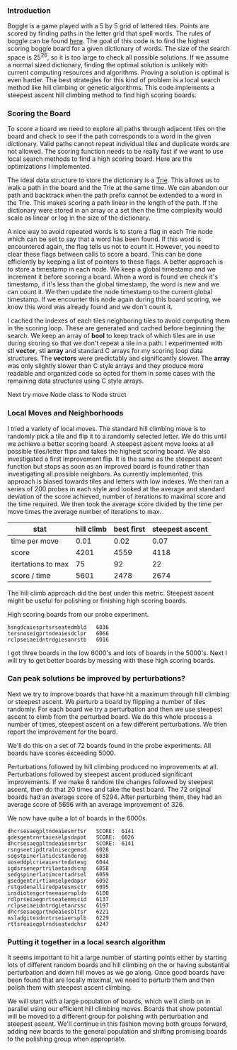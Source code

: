 ### Introduction

Boggle is a game played with a 5 by 5 grid of lettered tiles. Points are scored by finding paths in the letter grid that spell words. The rules of boggle can be found [here](https://en.wikipedia.org/wiki/Boggle). The goal of this code is to find the highest scoring boggle board for a given dictionary of words. The size of the search space is $25^{26}$, so it is too large to check all possible solutions. If we assume a normal sized dictionary, finding the optimal solution is unlikely with current computing resources and algorithms. Proving a solution is optimal is even harder. The best strategies for this kind of problem is a local search method like hill climbing or genetic algorithms. This code implements a steepest ascent hill climbing method to find high scoring boards.

### Scoring the Board

To score a board we need to explore all paths through adjacent tiles on the board and check to see if the path corresponds to a word in the given dictionary. Valid paths cannot repeat individual tiles and duplicate words are not allowed. The scoring function needs to be really fast if we want to use local search methods to find a high scoring board. Here are the optimizations I implemented.

The ideal data structure to store the dictionary is a [Trie](https://en.wikipedia.org/wiki/Trie). This allows us to walk a path in the board and the Trie at the same time. We can abandon our path and backtrack when the path prefix cannot be extended to a word in the Trie. This makes scoring a path linear in the length of the path. If the dictionary were stored in an array or a set then the time complexity would scale as linear or log in the size of the dictionary.

A nice way to avoid repeated words is to store a flag in each Trie node which can be set to say that a word has been found. If this word is encountered again, the flag tells us not to count it. However, you need to clear these flags between calls to score a board. This can be done efficiently by keeping a list of pointers to these flags. A better approach is to store a timestamp in each node. We keep a global timestamp and we increment it before scoring a board. When a word is found we check it's timestamp, if it's less than the global timestamp, the word is new and we can count it. We then update the node timestamp to the current global timestamp. If we encounter this node again during this board scoring, we know this word was already found and we don't count it.

I cached the indexes of each tiles neighboring tiles to avoid computing them in the scoring loop.
These are generated and cached before beginning the search. We keep an array of **bool** to keep track of which tiles are in use
during scoring so that we don't repeat a tile in a path. I experimented with stl **vector**, stl **array** and standard C arrays for my scoring loop data structures. The **vectors** were predictably and significantly slower. The **array** was only slightly slower than C style arrays and they produce more readable and organized code so opted for them in some cases with the remaining data structures using C style arrays.

Next try move Node class to Node struct

### Local Moves and Neighborhoods

I tried a variety of local moves. The standard hill climbing move is to randomly pick a tile and
flip it to a randomly selected letter. We do this until we achieve a better scoring board.
A steepest ascent move looks at all possible tiles/letter flips and takes the highest scoring board.
We also investigated a first improvement flip. It is the same as the steepest ascent
function but stops as soon as an improved board is found rather than investigating all possible neighbors.
As currently implemented, this approach is biased towards tiles and letters with low indexes.
We then ran a series of 200 probes in each style and looked at the average and
standard deviation of the score achieved, number of iterations to maximal score and the time
required. We then took the average score divided by the time per move times the average number of iterations to max.

| stat               | hill climb | best first | steepest ascent |
| ------------------ | ---------- | ---------- | --------------- |
| time per move      | 0.01       | 0.02       | 0.07            |
| score              | 4201       | 4559       | 4118            |
| itertations to max | 75         | 92         | 22              |
| score / time       | 5601       | 2478       | 2674            |

The hill climb approach did the best under this metric. Steepest ascent might be useful for polishing or finishing high scoring boards.

High scoring boards from our probe experiment.

```
hsngdcaiesprtsrseatedmbld	6036
tersnoseigprtndeaiesdclpr	6066
rclpseiaeidntrdgiesanrstb	6016
```

I got three boards in the low 6000's and lots of boards in the 5000's. Next I will try to get better boards by messing with these high scoring boards.

### Can peak solutions be improved by perturbations?

Next we try to improve boards that have hit a maximum through hill climbing or steepest ascent. We perturb a board by flipping a number of tiles randomly.
For each board we try a perturbation and then we use steepest ascent to climb from the perturbed board. We do this whole process a number of times, steepest ascent on a few different perturbations. We then report the improvement for the board.

We'll do this on a set of 72 boards found in the probe experiments. All boards have scores exceeding 5000.

Perturbations followed by hill climbing produced no improvements at all. Perturbations followed by steepest ascent produced significant improvements. If we make 8 random tile changes followed by steepest ascent, then do that 20 times and take the best board. The 72 original boards had an average score of 5294. After perturbing them, they had an average score of 5656 with an average improvement of 326.

We now have quite a lot of boards in the 6000s.

```
dhcrsesaegpltndeaiesmrtsr	SCORE:	6141
gdesgentrnrtaieselpsdapot	SCORE:	6026
dhcrsesaegpltndeaiesmrtsr	SCORE:	6141
rsngseetipdtralnisecgemsd	6028
sogstpinerlatidcstandereg	6038
uoseddplcrieaiesrtndatesg	6044
igdsrseneprtrilaetasdscnp	6058
sedgspinerlatimcertadrsel	6059
gsedgentrirtiamselpedapsr	6092
rstgsdenalliredpatesmsctr	6095
insdiotesgcrtneeaiersplds	6100
rdlprseiaegnrtseatenmscid	6137
rclpseiaeidntrdgietanrssc	6197
dhcrsesaegprtndeaiesbltsr	6221
nsladgitesdnrtrseiaersplb	6229
rttsreaiegplrndseatedchsr	6247
```

### Putting it together in a local search algorithm

It seems important to hit a large number of starting points either by starting lots of different random boards and hill climbing on the or having
substantial perturbation and down hill moves as we go along. Once good boards have been found that are locally maximal, we need to perturb them and then polish them with steepest ascent climbing.

We will start with a large population of boards, which we'll climb on in parallel using our efficient hill climbing moves. Boards that show potential will be moved to a different group for polishing with perturbation and steepest ascent. We'll continue in this fashion moving both groups forward, adding new boards to the general population and shifting promising boards to the polishing group when appropriate.
